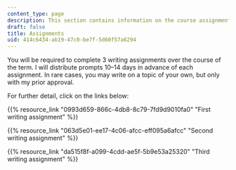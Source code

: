 ```yaml
---
content_type: page
description: This section contains information on the course assignments.
draft: false
title: Assignments
uid: 414c6434-ab19-47c0-be7f-5d60f57a6294
---
```

You will be required to complete 3 writing assignments over the course of the term. I will distribute prompts 10–14 days in advance of each assignment. In rare cases, you may write on a topic of your own, but only with my prior approval. 

For further detail, click on the links below:

{{% resource_link "0993d659-866c-4db8-8c79-7fd9d9010fa0" "First writing assignment" %}}

{{% resource_link "063d5e01-ee17-4c06-afcc-eff095a6afcc" "Second writing assignment" %}}

{{% resource_link "da515f8f-a099-4cdd-ae5f-5b9e53a25320" "Third writing assignment" %}}